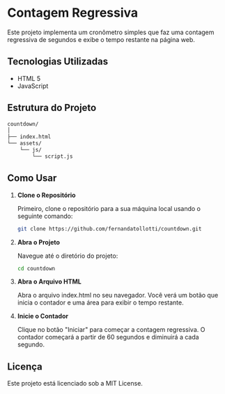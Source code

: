 # Contagem Regressiva

Este projeto implementa um cronômetro simples que faz uma contagem regressiva de segundos e exibe o tempo restante na página web.

## Tecnologias Utilizadas

- HTML 5
- JavaScript

## Estrutura do Projeto
```bash
countdown/
│
├── index.html
└── assets/
    └── js/
        └── script.js
```


## Como Usar

1. **Clone o Repositório**

   Primeiro, clone o repositório para a sua máquina local usando o seguinte comando:

   ```bash
   git clone https://github.com/fernandatollotti/countdown.git

2. **Abra o Projeto**

    Navegue até o diretório do projeto:
    ```bash
    cd countdown

3. **Abra o Arquivo HTML**

    Abra o arquivo index.html no seu navegador. Você verá um botão que inicia o contador e uma área para exibir o tempo restante.

4. **Inicie o Contador**

    Clique no botão "Iniciar" para começar a contagem regressiva. O contador começará a partir de 60 segundos e diminuirá a cada segundo.

## Licença

Este projeto está licenciado sob a MIT License.

